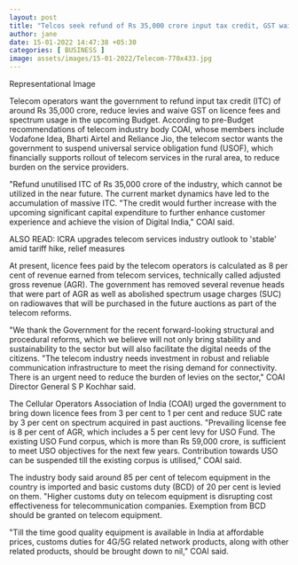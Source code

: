 ```yaml
---
layout: post
title: "Telcos seek refund of Rs 35,000 crore input tax credit, GST waiver on licence fee, SUC"
author: jane 
date: 15-01-2022 14:47:38 +05:30 
categories: [ BUSINESS ] 
image: assets/images/15-01-2022/Telecom-770x433.jpg
---
```

Representational Image

Telecom operators want the government to refund input tax credit (ITC) of around Rs 35,000 crore, reduce levies and waive GST on licence fees and spectrum usage in the upcoming Budget. According to pre-Budget recommendations of telecom industry body COAI, whose members include Vodafone Idea, Bharti Airtel and Reliance Jio, the telecom sector wants the government to suspend universal service obligation fund (USOF), which financially supports rollout of telecom services in the rural area, to reduce burden on the service providers.

"Refund unutilised ITC of Rs 35,000 crore of the industry, which cannot be utilized in the near future. The current market dynamics have led to the accumulation of massive ITC. "The credit would further increase with the upcoming significant capital expenditure to further enhance customer experience and achieve the vision of Digital India," COAI said.

ALSO READ: ICRA upgrades telecom services industry outlook to 'stable' amid tariff hike, relief measures

At present, licence fees paid by the telecom operators is calculated as 8 per cent of revenue earned from telecom services, technically called adjusted gross revenue (AGR). The government has removed several revenue heads that were part of AGR as well as abolished spectrum usage charges (SUC) on radiowaves that will be purchased in the future auctions as part of the telecom reforms.

"We thank the Government for the recent forward-looking structural and procedural reforms, which we believe will not only bring stability and sustainability to the sector but will also facilitate the digital needs of the citizens. "The telecom industry needs investment in robust and reliable communication infrastructure to meet the rising demand for connectivity. There is an urgent need to reduce the burden of levies on the sector," COAI Director General S P Kochhar said.

The Cellular Operators Association of India (COAI) urged the government to bring down licence fees from 3 per cent to 1 per cent and reduce SUC rate by 3 per cent on spectrum acquired in past auctions. "Prevailing license fee is 8 per cent of AGR, which includes a 5 per cent levy for USO Fund. The existing USO Fund corpus, which is more than Rs 59,000 crore, is sufficient to meet USO objectives for the next few years. Contribution towards USO can be suspended till the existing corpus is utilised," COAI said.

The industry body said around 85 per cent of telecom equipment in the country is imported and basic customs duty (BCD) of 20 per cent is levied on them. "Higher customs duty on telecom equipment is disrupting cost effectiveness for telecommunication companies. Exemption from BCD should be granted on telecom equipment.

"Till the time good quality equipment is available in India at affordable prices, customs duties for 4G/5G related network products, along with other related products, should be brought down to nil," COAI said.